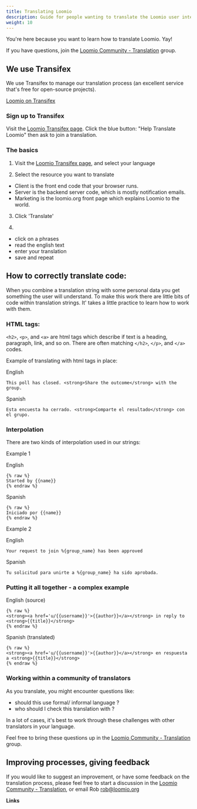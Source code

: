 ```yaml
---
title: Translating Loomio
description: Guide for people wanting to translate the Loomio user interface into another language.
weight: 10
---
```

You're here because you want to learn how to translate Loomio. Yay!

If you have questions, join the [Loomio Community - Translation](https://www.loomio.org/g/cpaM3Hsv/loomio-community-translation) group.

## We use Transifex

We use Transifex to manage our translation process (an excellent service that's free for open-source projects).

[Loomio on Transifex](https://www.transifex.com/projects/p/loomio-1/)

### Sign up to Transifex

Visit the [Loomio Transifex page](https://www.transifex.com/projects/p/loomio-1/). Click the blue button: "Help Translate Loomio" then ask to join a translation.

### The basics

1. Visit the [Loomio Transifex page](https://www.transifex.com/projects/p/loomio-1/), and select your language

2. Select the resource you want to translate
- Client is the front end code that your browser runs.
- Server is the backend server code, which is mostly notification emails.
- Marketing is the loomio.org front page which explains Loomio to the world.

3. Click 'Translate'

4.
- click on a phrases
- read the english text
- enter your translation
- save and repeat

## How to correctly translate code:

When you combine a translation string with some personal data you get something the user will understand. To make this work there are little bits of code within translation strings. It' takes a little practice to learn how to work with them.

### HTML tags:

`<h2>`, `<p>`, and `<a>` are html tags which describe if text is a heading, paragraph, link, and so on. There are often matching `</h2>`, `</p>`, and `</a>` codes.

Example of translating with html tags in place:

English
```
This poll has closed. <strong>Share the outcome</strong> with the group.
```

Spanish
```
Esta encuesta ha cerrado. <strong>Comparte el resultado</strong> con el grupo.
```

### Interpolation

There are two kinds of interpolation used in our strings:

Example 1

English
```
{% raw %}
Started by {{name}}
{% endraw %}
```

Spanish
```
{% raw %}
Iniciado por {{name}}
{% endraw %}
```

Example 2

English
```
Your request to join %{group_name} has been approved
```

Spanish
```
Tu solicitud para unirte a %{group_name} ha sido aprobada.
```

### Putting it all together - a complex example

English (source)
```
{% raw %}
<strong><a href='u/{{username}}'>{{author}}</a></strong> in reply to <strong>{{title}}</strong>
{% endraw %}
```

Spanish (translated)
```
{% raw %}
<strong><a href='u/{{username}}'>{{author}}</a></strong> en respuesta a <strong>{{title}}</strong>
{% endraw %}
```

### Working within a community of translators

As you translate, you might encounter questions like:
- should this use formal/ informal language ?
- who should I check this translation with ?

In a lot of cases, it's best to work through these challenges with other translators in your language.

Feel free to bring these questions up in the [Loomio Community - Translation](https://www.loomio.org/g/cpaM3Hsv/loomio-community-translation) group.


## Improving processes, giving feedback

If you would like to suggest an improvement, or have some feedback on the translation process, please feel free to start a discussion in the [Loomio Community - Translation](https://www.loomio.org/g/cpaM3Hsv/loomio-community-translation), or email Rob rob@loomio.org  

**Links**
